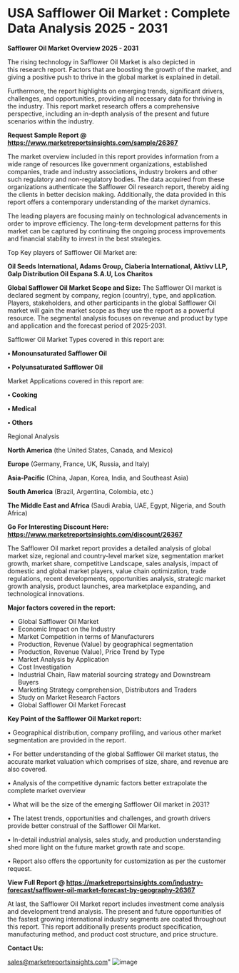  # USA Safflower Oil Market : Complete Data Analysis 2025 - 2031

<Strong> Safflower Oil Market Overview 2025 - 2031</strong>

The rising technology in Safflower Oil Market is also depicted in this research report. Factors that are boosting the growth of the market, and giving a positive push to thrive in the global market is explained in detail.

Furthermore, the report highlights on emerging trends, significant drivers, challenges, and opportunities, providing all necessary data for thriving in the industry. This report market research offers a comprehensive perspective, including an in-depth analysis of the present and future scenarios within the industry.

<strong>Request Sample Report @ <a href=https://www.marketreportsinsights.com/sample/26367>https://www.marketreportsinsights.com/sample/26367</a></strong>

The market overview included in this report provides information from a wide range of resources like government organizations, established companies, trade and industry associations, industry brokers and other such regulatory and non-regulatory bodies. The data acquired from these organizations authenticate the Safflower Oil research report, thereby aiding the clients in better decision making. Additionally, the data provided in this report offers a contemporary understanding of the market dynamics.

The leading players are focusing mainly on technological advancements in order to improve efficiency. The long-term development patterns for this market can be captured by continuing the ongoing process improvements and financial stability to invest in the best strategies.

Top Key players of Safflower Oil Market are:

<strong>Oil Seeds International, Adams Group, Ciaberia International, Aktivv LLP, Galp Distribution Oil Espana S.A.U, Los Charitos</strong>

<strong><b>Global Safflower Oil Market Scope and Size:</b></strong>
The Safflower Oil market is declared segment by company, region (country), type, and application. Players, stakeholders, and other participants in the global Safflower Oil market will gain the market scope as they use the report as a powerful resource. The segmental analysis focuses on revenue and product by type and application and the forecast period of 2025-2031.

Safflower Oil Market Types covered in this report are:

<strong>• Monounsaturated Safflower Oil

• Polyunsaturated Safflower Oil</strong>

Market Applications covered in this report are:

<strong>• Cooking

• Medical

• Others</strong> 

Regional Analysis

<strong>North America</strong> (the United States, Canada, and Mexico)

<strong>Europe</strong> (Germany, France, UK, Russia, and Italy)

<strong>Asia-Pacific</strong> (China, Japan, Korea, India, and Southeast Asia)

<strong>South America</strong> (Brazil, Argentina, Colombia, etc.)

<strong>The Middle East and Africa</strong> (Saudi Arabia, UAE, Egypt, Nigeria, and South Africa)

<strong>Go For Interesting Discount Here: <a href=https://www.marketreportsinsights.com/discount/26367>https://www.marketreportsinsights.com/discount/26367</a></strong>

The Safflower Oil market report provides a detailed analysis of global market size, regional and country-level market size, segmentation market growth, market share, competitive Landscape, sales analysis, impact of domestic and global market players, value chain optimization, trade regulations, recent developments, opportunities analysis, strategic market growth analysis, product launches, area marketplace expanding, and technological innovations.

<strong><b>Major factors covered in the report:</b></strong>
<ul>
  <li>Global Safflower Oil Market </li>
  <li>Economic Impact on the Industry</li>
  <li>Market Competition in terms of Manufacturers</li>
  <li>Production, Revenue (Value) by geographical segmentation</li>
  <li>Production, Revenue (Value), Price Trend by Type</li>
  <li>Market Analysis by Application</li>
  <li>Cost Investigation</li>
  <li>Industrial Chain, Raw material sourcing strategy and Downstream Buyers</li>
  <li>Marketing Strategy comprehension, Distributors and Traders</li>
  <li>Study on Market Research Factors</li>
  <li>Global Safflower Oil Market Forecast</li>
</ul>

<strong><b>Key Point of the Safflower Oil Market report:</b></strong>

• Geographical distribution, company profiling, and various other market segmentation are provided in the report.

• For better understanding of the global Safflower Oil market status, the accurate market valuation which comprises of size, share, and revenue are also covered.

• Analysis of the competitive dynamic factors better extrapolate the complete market overview

• What will be the size of the emerging Safflower Oil market in 2031?

• The latest trends, opportunities and challenges, and growth drivers provide better construal of the Safflower Oil Market.

• In-detail industrial analysis, sales study, and production understanding shed more light on the future market growth rate and scope.

• Report also offers the opportunity for customization as per the customer request.

<strong><b>View Full Report @ <a href=https://marketreportsinsights.com/industry-forecast/safflower-oil-market-forecast-by-geography-26367>https://marketreportsinsights.com/industry-forecast/safflower-oil-market-forecast-by-geography-26367</a></b></strong>


At last, the Safflower Oil Market report includes investment come analysis and development trend analysis. The present and future opportunities of the fastest growing international industry segments are coated throughout this report. This report additionally presents product specification, manufacturing method, and product cost structure, and price structure.

<strong>Contact Us:</strong>

sales@marketreportsinsights.com"
![image](https://github.com/user-attachments/assets/29cc0933-c964-424b-a1c9-130cd2759d1b)
